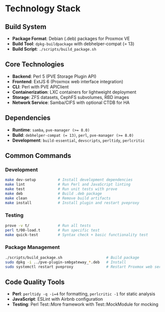 # Technology Stack

## Build System
- **Package Format**: Debian (.deb) packages for Proxmox VE
- **Build Tool**: `dpkg-buildpackage` with debhelper-compat (= 13)
- **Build Script**: `./scripts/build_package.sh`

## Core Technologies
- **Backend**: Perl 5 (PVE Storage Plugin API)
- **Frontend**: ExtJS 6 (Proxmox web interface integration)
- **CLI**: Perl with PVE APIClient
- **Containerization**: LXC containers for lightweight deployment
- **Storage**: ZFS datasets, CephFS subvolumes, RBD images
- **Network Service**: Samba/CIFS with optional CTDB for HA

## Dependencies
- **Runtime**: `samba`, `pve-manager (>= 8.0)`
- **Build**: `debhelper-compat (= 13)`, `perl`, `pve-manager (>= 8.0)`
- **Development**: `build-essential`, `devscripts`, `perltidy`, `perlcritic`

## Common Commands

### Development
```bash
make dev-setup          # Install development dependencies
make lint               # Run Perl and JavaScript linting
make test               # Run unit tests with prove
make deb                # Build .deb package
make clean              # Remove build artifacts
make install            # Install plugin and restart pveproxy
```

### Testing
```bash
prove -v t/             # Run all tests
perl t/00-load.t        # Run specific test
make quick-test         # Syntax check + basic functionality test
```

### Package Management
```bash
./scripts/build_package.sh                    # Build package
sudo dpkg -i ../pve-plugin-smbgateway_*.deb   # Install
sudo systemctl restart pveproxy               # Restart Proxmox web service
```

## Code Quality Tools
- **Perl**: `perltidy -q -i=4` for formatting, `perlcritic -1` for static analysis
- **JavaScript**: ESLint with Airbnb configuration
- **Testing**: Perl Test::More framework with Test::MockModule for mocking